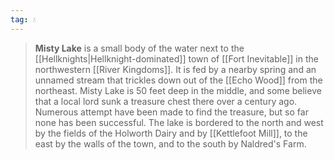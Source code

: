 ```yaml
---
tag: 💧
---
```

> **Misty Lake** is a small body of the water next to the [[Hellknights|Hellknight-dominated]] town of [[Fort Inevitable]] in the northwestern [[River Kingdoms]]. It is fed by a nearby spring and an unnamed stream that trickles down out of the [[Echo Wood]] from the northeast. Misty Lake is 50 feet deep in the middle, and some believe that a local lord sunk a treasure chest there over a century ago. Numerous attempt have been made to find the treasure, but so far none has been successful. The lake is bordered to the north and west by the fields of the Holworth Dairy and by [[Kettlefoot Mill]], to the east by the walls of the town, and to the south by Naldred's Farm.







